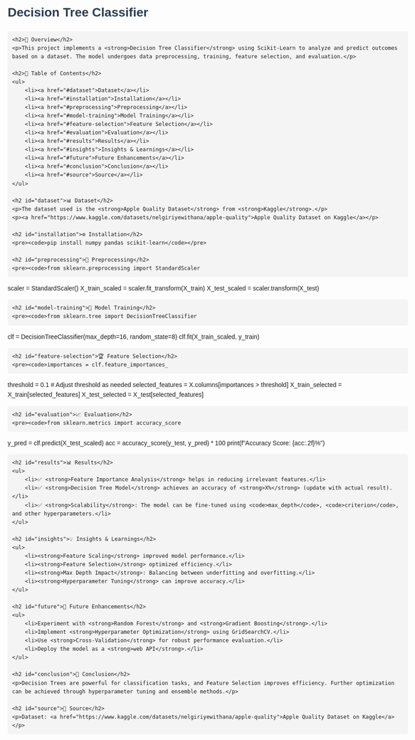 <!DOCTYPE html>
<html>
<head>
    <title>Decision Tree Classifier</title>
    <style>
        body { font-family: Arial, sans-serif; line-height: 1.6; max-width: 900px; margin: auto; padding: 20px; }
        h1, h2 { color: #2c3e50; }
        code { background-color: #f4f4f4; padding: 3px; border-radius: 4px; }
        pre { background-color: #f4f4f4; padding: 10px; border-radius: 5px; overflow-x: auto; }
    </style>
</head>
<body>
    <h1>Decision Tree Classifier</h1>
    
    <h2>📌 Overview</h2>
    <p>This project implements a <strong>Decision Tree Classifier</strong> using Scikit-Learn to analyze and predict outcomes based on a dataset. The model undergoes data preprocessing, training, feature selection, and evaluation.</p>
    
    <h2>📂 Table of Contents</h2>
    <ul>
        <li><a href="#dataset">Dataset</a></li>
        <li><a href="#installation">Installation</a></li>
        <li><a href="#preprocessing">Preprocessing</a></li>
        <li><a href="#model-training">Model Training</a></li>
        <li><a href="#feature-selection">Feature Selection</a></li>
        <li><a href="#evaluation">Evaluation</a></li>
        <li><a href="#results">Results</a></li>
        <li><a href="#insights">Insights & Learnings</a></li>
        <li><a href="#future">Future Enhancements</a></li>
        <li><a href="#conclusion">Conclusion</a></li>
        <li><a href="#source">Source</a></li>
    </ul>
    
    <h2 id="dataset">📊 Dataset</h2>
    <p>The dataset used is the <strong>Apple Quality Dataset</strong> from <strong>Kaggle</strong>.</p>
    <p><a href="https://www.kaggle.com/datasets/nelgiriyewithana/apple-quality">Apple Quality Dataset on Kaggle</a></p>
    
    <h2 id="installation">⚙️ Installation</h2>
    <pre><code>pip install numpy pandas scikit-learn</code></pre>
    
    <h2 id="preprocessing">🔄 Preprocessing</h2>
    <pre><code>from sklearn.preprocessing import StandardScaler
scaler = StandardScaler()
X_train_scaled = scaler.fit_transform(X_train)
X_test_scaled = scaler.transform(X_test)</code></pre>
    
    <h2 id="model-training">🌳 Model Training</h2>
    <pre><code>from sklearn.tree import DecisionTreeClassifier
clf = DecisionTreeClassifier(max_depth=16, random_state=8)
clf.fit(X_train_scaled, y_train)</code></pre>
    
    <h2 id="feature-selection">🏆 Feature Selection</h2>
    <pre><code>importances = clf.feature_importances_
threshold = 0.1  # Adjust threshold as needed
selected_features = X.columns[importances > threshold]
X_train_selected = X_train[selected_features]
X_test_selected = X_test[selected_features]</code></pre>
    
    <h2 id="evaluation">📈 Evaluation</h2>
    <pre><code>from sklearn.metrics import accuracy_score
y_pred = clf.predict(X_test_scaled)
acc = accuracy_score(y_test, y_pred) * 100
print(f"Accuracy Score: {acc:.2f}%")</code></pre>
    
    <h2 id="results">📊 Results</h2>
    <ul>
        <li>✅ <strong>Feature Importance Analysis</strong> helps in reducing irrelevant features.</li>
        <li>✅ <strong>Decision Tree Model</strong> achieves an accuracy of <strong>X%</strong> (update with actual result).</li>
        <li>✅ <strong>Scalability</strong>: The model can be fine-tuned using <code>max_depth</code>, <code>criterion</code>, and other hyperparameters.</li>
    </ul>
    
    <h2 id="insights">💡 Insights & Learnings</h2>
    <ul>
        <li><strong>Feature Scaling</strong> improved model performance.</li>
        <li><strong>Feature Selection</strong> optimized efficiency.</li>
        <li><strong>Max Depth Impact</strong>: Balancing between underfitting and overfitting.</li>
        <li><strong>Hyperparameter Tuning</strong> can improve accuracy.</li>
    </ul>
    
    <h2 id="future">🚀 Future Enhancements</h2>
    <ul>
        <li>Experiment with <strong>Random Forest</strong> and <strong>Gradient Boosting</strong>.</li>
        <li>Implement <strong>Hyperparameter Optimization</strong> using GridSearchCV.</li>
        <li>Use <strong>Cross-Validation</strong> for robust performance evaluation.</li>
        <li>Deploy the model as a <strong>web API</strong>.</li>
    </ul>
    
    <h2 id="conclusion">🏁 Conclusion</h2>
    <p>Decision Trees are powerful for classification tasks, and Feature Selection improves efficiency. Further optimization can be achieved through hyperparameter tuning and ensemble methods.</p>
    
    <h2 id="source">📜 Source</h2>
    <p>Dataset: <a href="https://www.kaggle.com/datasets/nelgiriyewithana/apple-quality">Apple Quality Dataset on Kaggle</a></p>
</body>
</html>

